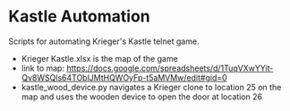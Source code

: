 Kastle Automation
=========
Scripts for automating Krieger's Kastle telnet game.

- Krieger Kastle.xlsx is the map of the game
- link to map: https://docs.google.com/spreadsheets/d/1TuqVXwYYit-Qv8WSQls64TOblJMtHQWOyFp-t5aMVMw/edit#gid=0
- kastle_wood_device.py navigates a Krieger clone to location 25 on the map and
uses the wooden device to open the door at location 26
